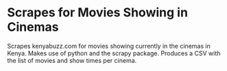 # Scrapes for Movies Showing in Cinemas  
Scrapes kenyabuzz.com for movies showing currently in the cinemas in Kenya. Makes use of python and the scrapy package.
Produces a CSV with the list of movies and show times per cinema.
